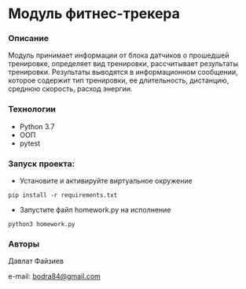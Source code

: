 # Модуль фитнес-трекера
### Описание
Модуль принимает информации от блока датчиков о прошедшей тренировке, определяет вид тренировки, рассчитывает результаты тренировки. Результаты выводятся в информационном сообщении, которое содержит тип тренировки, ее длительность, дистанцию, среднюю скорость, расход энергии.
### Технологии
- Python 3.7
- ООП
- pytest
### Запуск проекта:
- Установите и активируйте виртуальное окружение
```
pip install -r requirements.txt
``` 
- Запустите файл homework.py на исполнение
```
python3 homework.py
```
### Авторы
Давлат Файзиев

e-mail: bodra84@gmail.com
